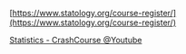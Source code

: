 []()

[https://www.statology.org/course-register/](https://www.statology.org/course-register/)

[Statistics - CrashCourse @Youtube](https://www.youtube.com/watch?v=zouPoc49xbk&list=PL8dPuuaLjXtNM_Y-bUAhblSAdWRnmBUcr)